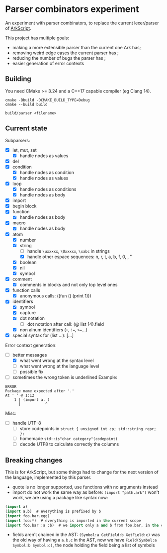 # Parser combinators experiment

An experiment with parser combinators, to replace the current lexer/parser of [ArkScript](https://github.com/ArkScript-lang/Ark).

This project has multiple goals:
- making a more extensible parser than the current one Ark has;
- removing weird edge cases the current parser has ;
- reducing the number of bugs the parser has ;
- easier generation of error contexts

## Building

You need CMake >= 3.24 and a C++17 capable compiler (eg Clang 14).

```shell
cmake -Bbuild -DCMAKE_BUILD_TYPE=Debug
cmake --build build

build/parser <filename>
```

## Current state

Subparsers:
- [x] let, mut, set
  - [x] handle nodes as values
- [x] del
- [x] condition
  - [x] handle nodes as condition
  - [x] handle nodes as values
- [x] loop
  - [x] handle nodes as conditions
  - [x] handle nodes as body
- [x] import
- [x] begin block
- [x] function
  - [x] handle nodes as body
- [x] macro
  - [x] handle nodes as body
- [x] atom
  - [x] number
  - [x] string
    - [ ] handle `\uxxxxx`, `\Uxxxxx`, `\xabc` in strings
    - [x] handle other espace sequences: n, r, t, a, b, f, 0, \, "
  - [x] boolean
  - [x] nil
  - [x] symbol
- [x] comment
  - [x] comments in blocks and not only top level ones
- [x] function calls
  - [x] anonymous calls: ((fun () (print 1)))
- [x] identifiers
  - [x] symbol
  - [x] capture
  - [x] dot notation
    - [ ] dot notation after call: (@ list 14).field
  - [x] non alnum identifiers (`+`, `!=`, `>=`...)
- [x] special syntax for (list ...): [...]

Error context generation:
- [ ] better messages
  - [x] what went wrong at the syntax level
  - [ ] what went wrong at the language level
  - [ ] possible fix
- [ ] sometimes the wrong token is underlined
Example:
```
ERROR
Package name expected after '.'
At ' ' @ 1:12
    1 | (import a. )
      |           ^
```

Misc:
- [ ] handle UTF-8
  - [ ] store codepoints in `struct { unsigned int cp; std::string repr; };`
  - [ ] homemade `std::is"char category"(codepoint)`
  - [ ] decode UTF8 to calculate correctly the columns

## Breaking changes

This is for ArkScript, but some things had to change for the next version of the language, implemented by this parser.

- quote is no longer supported, use functions with no arguments instead
- import do not work the same way as before: `(import "path.ark")` won't work, we are using a package like syntax now:
```lisp
(import a)
(import a.b)  # everything is prefixed by b
(import foo.bar.egg)
(import foo:*)  # everything is imported in the current scope
(import foo.bar :a :b)  # we import only a and b from foo.bar, in the current scope
```
- fields aren't chained in the AST: `(Symbol:a GetField:b GetField:c)` was the old way of having a `a.b.c` in the AST, now we have `Field(Symbol:a Symbol:b Symbol:c)`, the node holding the field being a list of symbols
